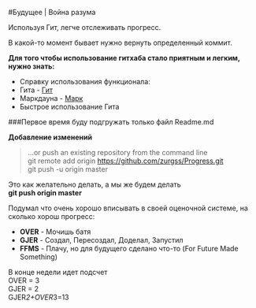 #Будущее | Война разума

Используя Гит, легче отслеживать прогресс.

В какой-то момент бывает нужно вернуть определенный коммит.

**Для того чтобы использование гитхаба стало приятным и легким, нужно знать:**
* Справку использования функционала:
 * Гита - [Гит](http://blog.sectorit.net/development/430)
 * Маркдауна - [Марк](https://help.github.com/articles/markdown-basics/)
* Быстрое использование Гита

###Первое время буду подгружать только файл Readme.md

**Добавление изменений**
> …or push an existing repository from the command line <br>
> git remote add origin https://github.com/zurgss/Progress.git <br>
> git push -u origin master

Это как желательно делать, а мы же будем делать<br>
**git push origin master**

Подумал что очень хорошо вписывать в своей оценочной системе, на сколько хорош прогресс:
* **OVER** - Мочишь батя
* **GJER** - Создал, Пересоздал, Доделал, Запустил
* **FFMS** - Плачу, но для будущего сделано что-то (For Future Made Something)

В конце недели идет подсчет<br>
OVER = 3<br>
GJER = 2<br>
GJER*2+OVER*3=13<br>

